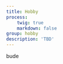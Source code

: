 ```yaml
---
title: Hobby
process:
    twig: true
    markdown: false
group: hobby
description: 'TBD'
---
```


bude